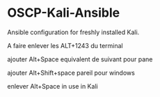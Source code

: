 # OSCP-Kali-Ansible

Ansible configuration for freshly installed Kali.

A faire enlever les ALT+1243 du terminal

ajouter Alt+Space equivalent de suivant pour pane

ajouter Alt+Shift+space pareil pour windows

enlever Alt+Space in use in Kali
